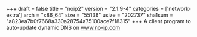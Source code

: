 +++
draft = false
title = "noip2"
version = "2.1.9-4"
categories = ['network-extra']
arch = "x86_64"
size = "55136"
usize = "202737"
sha1sum = "a823ea7b0f7668a330a28754a75100ace7f18315"
+++
A client program to auto-update dynamic DNS on www.no-ip.com
